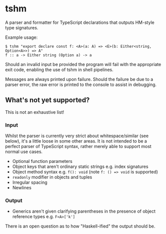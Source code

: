 # tshm

A parser and formatter for TypeScript declarations that outputs HM-style type signatures.

Example usage:

```
$ tshm "export declare const f: <A>(a: A) => <E>(b: Either<string, Option<A>>) => A"
f :: a -> Either string (Option a) -> a
```

Should an invalid input be provided the program will fail with the appropriate exit code, enabling the use of tshm in shell pipelines.

Messages are always printed upon failure. Should the failure be due to a parser error, the raw error is printed to the console to assist in debugging.

## What's not yet supported?

This is not an exhaustive list!

### Input

Whilst the parser is currently very strict about whitespace/similar (see below), it's a little loose in some other areas. It is not intended to be a perfect parser of TypeScript syntax, rather merely able to support most normal use cases.

- Optional function parameters
- Object keys that aren't ordinary static strings e.g. index signatures
- Object method syntax e.g. `f(): void` (note `f: () => void` is supported)
- `readonly` modifier in objects and tuples
- Irregular spacing
- Newlines

### Output

- Generics aren't given clarifying parentheses in the presence of object reference types e.g. `F<A>['k']`

There is an open question as to how "Haskell-ified" the output should be.


